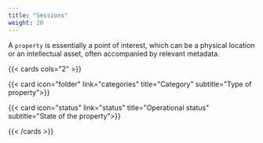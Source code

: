 ```yaml
---
title: "Sessions"
weight: 20
---
```


A `property` is essentially a point of interest, which can be a physical location or an intellectual asset, often accompanied by relevant metadata.

{{< cards cols="2" >}}

{{< card icon="folder" link="categories"  title="Category" subtitle="Type of property">}}

{{< card icon="status" link="status"  title="Operational status" subtitle="State of the property">}}

{{< /cards >}}